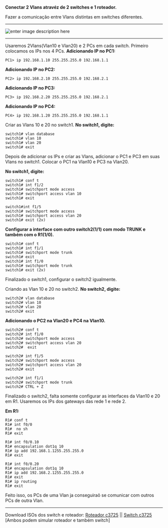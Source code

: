 **Conectar 2 Vlans atravéz de 2 switches e 1 roteador.**

Fazer a comunicação entre Vlans distintas em switches diferentes.

----------


![enter image description here](https://uploaddeimagens.com.br/images/001/141/362/original/vlan005.png?1508441434)


----------


Usaremos 2Vlans(Vlan10 e Vlan20) e 2 PCs em cada switch. 
Primeiro colocamos os IPs nos 4 PCs.
**Adicionando IP no PC1:**

    PC1> ip 192.168.1.10 255.255.255.0 192.168.1.1

**Adicionando IP no PC2:**

    PC2> ip 192.168.2.10 255.255.255.0 192.168.2.1

**Adicionando IP no PC3:**

    PC3> ip 192.168.2.20 255.255.255.0 192.168.2.1

**Adicionando IP no PC4:**

    PC4> ip 192.168.1.20 255.255.255.0 192.168.1.1

Criar as Vlans 10 e 20 no switch1.
**No switch1, digite:**

    switch1# vlan database
    switch1# vlan 10
    switch1# vlan 20
    switch1# exit


Depois de adicionar os IPs e criar as Vlans, adicionar o PC1 e PC3 em suas Vlans no switch1. Colocar o PC1 na Vlan10 e PC3 na Vlan20.

**No switch1, digite:**

    switch1# conf t
    switch1# int f1/2
    switch1# switchport mode access
    switch1# switchport access vlan 10
    switch1# exit

    switch1#int f1/5 
    switch1# switchport mode access
    switch1# switchport access vlan 20
    switch1# exit (2x)

**Configurar a interface com outro switch2(1/1) com modo TRUNK e também com o R1(1/0).**

    switch1# conf t
    switch1# int f1/1
    switch1# switchport mode trunk
    switch1# exit
    switch1# int f1/0
    switch1# switchport mode trunk
    switch1# exit (2x)

Finalizado o switch1, configurar o switch2 igualmente.

Criando as Vlan 10 e 20 no switch2.
**No switch2, digite:**

    switch2# vlan database
    switch2# vlan 10
    switch2# vlan 20
    switch2# exit
    
**Adicionando o PC2 na Vlan20 e PC4 na Vlan10.**

    switch2# conf t
    switch2# int f1/0
    switch2# switchport mode access
    switch2# switchport access vlan 20
    switch2#  exit

    switch2# int f1/5
    switch2# switchport mode access
    switch2# switchport access vlan 20
    switch2# exit

    switch2# int f1/1
    switch2# switchport mode trunk
    switch2# CTRL + Z

Finalizado o switch2, falta somente configurar as interfaces da Vlan10 e 20 em R1. Usaremos os IPs dos gateways das rede 1 e rede 2.

**Em R1:**

    R1# conf t
    R1# int f0/0
    R1#  no sh
    R1# exit

    R1# int f0/0.10
    R1# encapsulation dot1q 10
    R1# ip add 192.168.1.1255.255.255.0
    R1# exit

    R1# int f0/0.20
    R1# encapsulation dot1q 10
    R1# ip add 192.168.2.1255.255.255.0
    R1# exit
    R1# ip routing
    R1# exit

Feito isso, os PCs de uma Vlan ja conseguiraõ se comunicar com outros PCs de outra Vlan.


----------


Download ISOs dos switch e roteador: [Roteador c3725](http://www.mediafire.com/file/f57mccrqfdpeiin/c3725-adventerprisek9-mz124-15.bin) || [Switch c3725](http://www.mediafire.com/file/p9m86m044yncsmm/c3745-advipservicesk9-mz.124-25d.bin)
[Ambos podem simular roteador e também switch]
